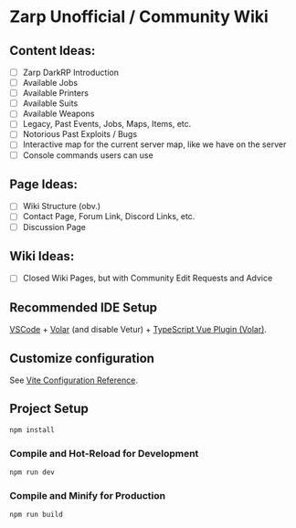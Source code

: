 # Zarp Unofficial / Community Wiki

## Content Ideas:

- [ ] Zarp DarkRP Introduction
- [ ] Available Jobs
- [ ] Available Printers
- [ ] Available Suits
- [ ] Available Weapons
- [ ] Legacy, Past Events, Jobs, Maps, Items, etc.
- [ ] Notorious Past Exploits / Bugs
- [ ] Interactive map for the current server map, like we have on the server
- [ ] Console commands users can use

## Page Ideas:
- [ ] Wiki Structure (obv.)
- [ ] Contact Page, Forum Link, Discord Links, etc.
- [ ] Discussion Page

## Wiki Ideas:
- [ ] Closed Wiki Pages, but with Community Edit Requests and Advice

## Recommended IDE Setup

[VSCode](https://code.visualstudio.com/) + [Volar](https://marketplace.visualstudio.com/items?itemName=Vue.volar) (and disable Vetur) + [TypeScript Vue Plugin (Volar)](https://marketplace.visualstudio.com/items?itemName=Vue.vscode-typescript-vue-plugin).

## Customize configuration

See [Vite Configuration Reference](https://vitejs.dev/config/).

## Project Setup

```sh
npm install
```

### Compile and Hot-Reload for Development

```sh
npm run dev
```

### Compile and Minify for Production

```sh
npm run build
```
